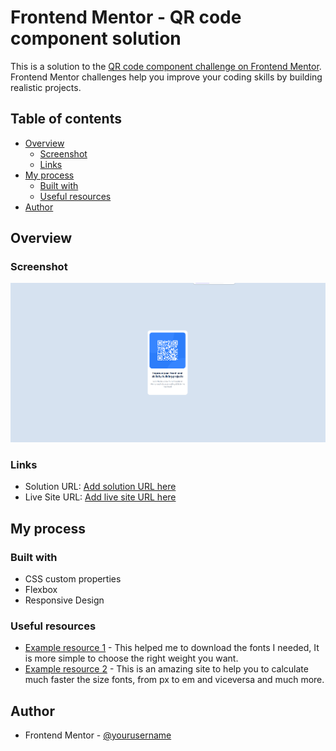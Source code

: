 # Frontend Mentor - QR code component solution

This is a solution to the [QR code component challenge on Frontend Mentor](https://www.frontendmentor.io/challenges/qr-code-component-iux_sIO_H). Frontend Mentor challenges help you improve your coding skills by building realistic projects. 

## Table of contents

- [Overview](#overview)
  - [Screenshot](#screenshot)
  - [Links](#links)
- [My process](#my-process)
  - [Built with](#built-with)
  - [Useful resources](#useful-resources)
- [Author](#author)

## Overview

### Screenshot

![](./images/Screenshot-solution.png)

### Links

- Solution URL: [Add solution URL here](https://your-solution-url.com)
- Live Site URL: [Add live site URL here](https://your-live-site-url.com)

## My process

### Built with

- CSS custom properties
- Flexbox
- Responsive Design

### Useful resources

- [Example resource 1](https://gwfh.mranftl.com/fonts) - This helped me to download the fonts I needed, It is more simple to choose the right weight you want.
- [Example resource 2](https://nekocalc.com/) - This is an amazing site to help you to calculate much faster the size fonts, from px to em and viceversa and much more. 

## Author

- Frontend Mentor - [@yourusername](https://www.frontendmentor.io/profile/yourusername)




